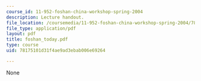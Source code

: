 ```yaml
---
course_id: 11-952-foshan-china-workshop-spring-2004
description: Lecture handout.
file_location: /coursemedia/11-952-foshan-china-workshop-spring-2004/78175101d31f4ae9ad3ebab006e69264_foshan_today.pdf
file_type: application/pdf
layout: pdf
title: foshan_today.pdf
type: course
uid: 78175101d31f4ae9ad3ebab006e69264

---
```

None